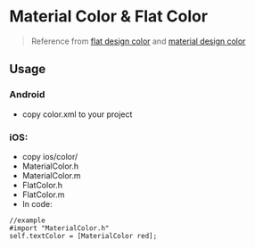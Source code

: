 # Material Color & Flat Color

> Reference from [flat design color] and [material design color]

## Usage
### Android
- copy color.xml to your project


### iOS:
- copy ios/color/
- MaterialColor.h
- MaterialColor.m
- FlatColor.h
- FlatColor.m
- In code:
```objc
//example
#import "MaterialColor.h"
self.textColor = [MaterialColor red];
```





[flat design color]: <https://flatuicolors.com/>
[material design color]: <http://materialuicolors.co//>

